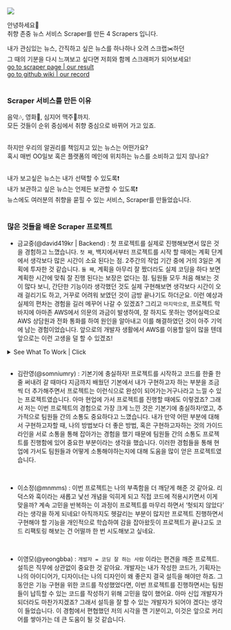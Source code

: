 <br>
<img src="https://user-images.githubusercontent.com/45756853/103595202-37f06480-4f3e-11eb-8298-c3b046e50310.png" />
<br>


안녕하세요🙂  
취향 존중 뉴스 서비스 Scraper를 만든 4 Scrapers 입니다.  

내가 관심있는 뉴스, 간직하고 싶은 뉴스를 하나하나 오려 스크랩✂️하던  
그 때의 기분을 다시 느껴보고 싶다면 저희와 함께 스크래퍼가 되어보세요!  
[go to scraper page | our result](http://scrap.ml/)  
[go to github wiki | our record](http://scrap.ml/)
<br>
<br>

### Scraper 서비스를 만든 이유
음악🎶, 영화🎥, 심지어 맥주🍺까지.  
모든 것들이 순위 중심에서 취향 중심으로 바뀌어 가고 있죠.  
<br>

하지만 우리의 알권리를 책임지고 있는 뉴스는 어떤가요?  
혹시 매번 OO일보 혹은 플랫폼의 메인에 위치하는 뉴스를 소비하고 있지 않나요?  
<br>

내가 보고싶은 뉴스는 내가 선택할 수 있도록❗   
내가 보관하고 싶은 뉴스는 언제든 보관할 수 있도록❗    
뉴스에도 여러분의 취향을 묻힐 수 있는 서비스, Scraper를 만들었습니다.
<br>
<br>

### 많은 것들을 배운 Scraper 프로젝트
- 금교중(@david419kr | Backend) : 첫 프로젝트를 실제로 진행해보면서 많은 것을 경험하고 느꼈습니다. `첫 째`, 백지에서부터 프로젝트를 시작 할 때에는 계획 단계에서 생각보다 많은 시간이 소요 된다는 점. 2주간의 작업 기간 중에 거의 3일은 계획에 투자한 것 같습니다. `둘 째`, 계획을 아무리 잘 짰더라도 실제 코딩을 하다 보면 계획한 시간에 맞춰 잘 진행 된다는 보장은 없다는 점. 팀원들 모두 처음 해보는 것이 많다 보니, 간단한 기능이라 생각했던 것도 실제 구현해보면 생각보다 시간이 오래 걸리기도 하고, 거꾸로 어려워 보였던 것이 금방 끝나기도 하더군요. 이런 예상과 실제의 편차는 경험을 길러 메꾸어 나갈 수 있겠죠? 그리고 `마지막으로`, 프로젝트 막바지에 아마존 AWS에서 의문의 과금이 발생하여, 잘 하지도 못하는 영어실력으로 AWS 상담원과 전화 통화를 하여 원인을 알아내고 이를 해결하였던 것이 아주 기억에 남는 경험이었습니다. 앞으로의 개발자 생활에서 AWS를 이용할 일이 많을 텐데 앞으로는 이런 고생을 덜 할 수 있겠죠!
<details>
<summary>See What To Work | Click</summary>
<div markdown="3">
<br>

![badge](https://img.shields.io/static/v1?label=Github&message=david419kr&color=blue&style=for-the-badge&logo=github)  

- **Role** : Team Member  
- **Position** : Back-end
- **Stack** : nodejs, Javascript, MySQL, aws EC2, aws RDS, React, React Hooks
- **Works** :  
  1. 이 프로젝트를 위해 뉴스를 검색하려면 어떤 API를 쓰는 것이 좋을지 결정
      - 후보에 오른 것은 newsAPI, 네이버 뉴스 API, 그리고 Bing news search API
      - 가격과 기능의 밸런스를 감안하여 Bing news search API로 낙점
  2. 프로토타입에 기반하여 스키마 설계 및 제작
      - dbDiagram을 이용하여 뼈대를 설계
      - 그 뼈대를 토대로 sequelize를 이용하여 작성
  3. 엔드포인트 설계 및 API 문서 작성
      - REST API에 대하여 약간이나마 공부하고 그에 기반하여 엔드포인트를 설계함
      - 엔드포인트 설계한 것에 따라 GitBook을 이용하여 API 문서를 작성
  4. 토큰을 이용한 인증 구현
      - access token과 refresh token을 이용하여 로그인과 로그아웃 구현
      - 토큰에는 간략한 유저 정보를 담아, 거의 모든 서비스에 토큰의 정보를 이용하도록 구현
  5. 유저 프로필 사진 업로드 기능 구현
      - multer를 이용하여 이미지를 업로드 받은 후 이를 이용 할 수 있도록 DB에 정보를 저장
  6. 뉴스 검색 및 스크랩 관련 기능 구현
      - Bing news search API를 이용하여 뉴스를 검색한 후 그 정보를 클라이언트에 전달
      - 검색한 뉴스를 스크랩하여 DB에 저장하고, 클라이언트의 요청에 따라 스크랩을 검색, 수정 및 삭제 구현
  7. google 소셜 로그인 구현
      - google+ API를 쓰고 싶었으나 작년에 서비스 종료 하였다는 것을 깨닫고 people API로 방향 전환.
      - 소셜 로그인은 원래 백엔드에서 맡기로 하였으나, 백엔드만 만져서는 구현이 불가능하다는 것을 깨닫고 프론트엔드 코드에도 아주 약간 손을 대었다.

</div>
</details>
<br>

- 김란영(@somniumry)  : 기본기에 충실하자!
프로젝트를 시작하고 코드를 한줄 한줄 써내려 갈 때마다 지금까지 배웠던 기본에서 내가 구현하고자 하는 부분을 조금씩 더 추가해주면서 프로젝트는 이런식으로 완성이 되어가는거구나라고 느낄 수 있는 프로젝트였습니다. 아마 현업에 가서 프로젝트를 진행할 때에도 이렇겠죠? 그래서 저는 이번 프로젝트의 경험으로 가장 크게 느낀 것은 기본기에 충실하자!였고, 추가적으로 팀원들 간의 소통도 중요하다고 느꼈습니다. 내가 만약 어떤 부분에 대해서 구현하고자할 때, 나의 방법보다 더 좋은 방법, 혹은 구현하고자하는 것의 가이드라인을 서로 소통을 통해 잡아가는 경험을 했기 때문에 팀원들 간의 소통도 프로젝트를 진행함에 있어 중요한 부분이라는 생각을 했습니다. 이러한 경험들을 통해 현업에 가서도 팀원들과 어떻게 소통해야하는지에 대해 도움을 많이 얻은 프로젝트였습니다.
<br>

- 이소정(@mnmms) :  이번 프로젝트는 나의 부족함을 더 깨닫게 해준 것 같아요. 
리덕스와 훅이라는 새롭고 낯선 개념을 익히게 되고 직접 코드에 적용시키면서 이게 맞을까? 계속 고민을 반복하는 이 과정이 프로젝트를 마무리 하면서 ‘헛되지 않았다’ 라는 생각을 하게 되네요!
아직까지도 헷갈리는 부분이 많지만 프로젝트 진행하면서 구현해야 할 기능을 개인적으로 학습하여 감을 잡아왔듯이 프로젝트가 끝나고도 코드 리팩토링 해보는 건 어떨까 한 번 시도해보고 싶네요. 
<br>

- 이영모(@yeongbba) : `개발자 = 코딩 잘 하는 사람` 이라는 편견을 깨준 프로젝트.  
설득은 직무에 상관없이 중요한 것 같아요. 개발자는 내가 작성한 코드가, 기획자는 나의 아이디어가, 디자이너는 나의 디자인이 왜 좋은지 결국 설득을 해야만 하죠. 그동안은 기능 구현을 위한 코드를 작성했었다면, 이번 프로젝트를 진행하면서는 팀원들이 납득할 수 있는 코드를 작성하기 위해 고민을 많이 했어요. 아마 신입 개발자가 되더라도 마찬가지겠죠? 그래서 설득을 잘 할 수 있는 개발자가 되어야 겠다는 생각이 들었습니다. 이 경험에서 편협했던 저의 시각을 깬 기분이고, 이것은 앞으로 커리어를 쌓아가는 데 큰 도움이 될 것 같습니다.

